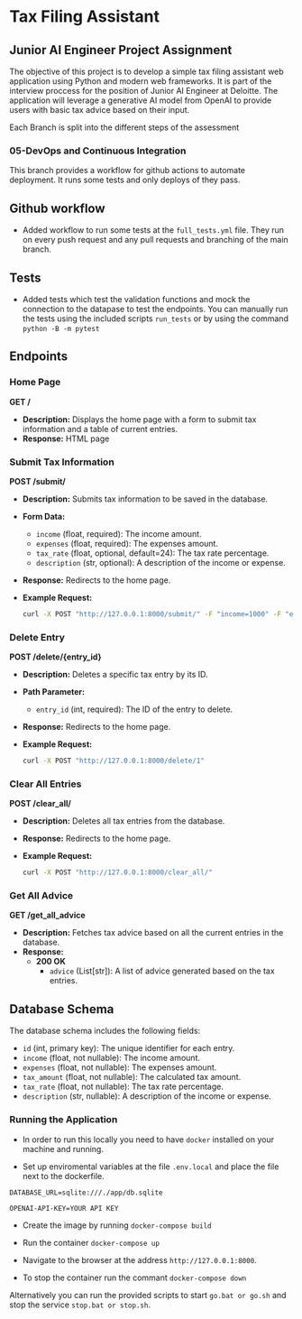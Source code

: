 # Tax Filing Assistant


## Junior AI Engineer Project Assignment

The objective of this project is to develop a simple tax filing assistant web application
using Python and modern web frameworks. 
It is part of the interview proccess for the position of Junior AI Engineer at Deloitte.
The application will leverage a generative AI model from
OpenAI to provide users with basic tax advice based on their input.

Each Branch is split into the different steps of the assessment

### 05-DevOps and Continuous Integration

This branch provides a workflow for github actions to automate deployment.
It runs some tests and only deploys of they pass.


## Github workflow 

- Added workflow to run some tests at the `full_tests.yml` file. They run on every push request and any pull requests and branching of the main branch.

## Tests

- Added tests which test the validation functions and mock the connection to the datapase to test the endpoints. You can manually run the tests using the included scripts `run_tests` or by using the command `python -B -m pytest`


## Endpoints

### Home Page

**GET /**

- **Description:** Displays the home page with a form to submit tax information and a table of current entries.
- **Response:** HTML page

### Submit Tax Information

**POST /submit/**

- **Description:** Submits tax information to be saved in the database.
- **Form Data:**
  - `income` (float, required): The income amount.
  - `expenses` (float, required): The expenses amount.
  - `tax_rate` (float, optional, default=24): The tax rate percentage.
  - `description` (str, optional): A description of the income or expense.
- **Response:** Redirects to the home page.
- **Example Request:**

    ```bash
    curl -X POST "http://127.0.0.1:8000/submit/" -F "income=1000" -F "expenses=500" -F "tax_rate=24" -F "description=Office Supplies"
    ```

### Delete Entry

**POST /delete/{entry_id}**

- **Description:** Deletes a specific tax entry by its ID.
- **Path Parameter:**
  - `entry_id` (int, required): The ID of the entry to delete.
- **Response:** Redirects to the home page.
- **Example Request:**

    ```bash
    curl -X POST "http://127.0.0.1:8000/delete/1"
    ```

### Clear All Entries

**POST /clear_all/**

- **Description:** Deletes all tax entries from the database.
- **Response:** Redirects to the home page.
- **Example Request:**

    ```bash
    curl -X POST "http://127.0.0.1:8000/clear_all/"
    ```

### Get All Advice

**GET /get_all_advice**

- **Description:** Fetches tax advice based on all the current entries in the database.
- **Response:**
  - **200 OK**
    - `advice` (List[str]): A list of advice generated based on the tax entries.

## Database Schema

The database schema includes the following fields:

- `id` (int, primary key): The unique identifier for each entry.
- `income` (float, not nullable): The income amount.
- `expenses` (float, not nullable): The expenses amount.
- `tax_amount` (float, not nullable): The calculated tax amount.
- `tax_rate` (float, not nullable): The tax rate percentage.
- `description` (str, nullable): A description of the income or expense.

### Running the Application

- In order to run this locally you need to have `docker` installed on your machine and running.

- Set up enviromental variables at the file `.env.local` and place the file next to the dockerfile.
```
DATABASE_URL=sqlite:///./app/db.sqlite
```
```
OPENAI-API-KEY=YOUR API KEY
```
- Create the image by running `docker-compose build`
- Run the container `docker-compose up`
- Navigate to the browser at the address `http://127.0.0.1:8000`.

- To stop the container run the commant `docker-compose down`

Alternatively you can run the provided scripts to start `go.bat or go.sh` and stop the service `stop.bat or stop.sh`.